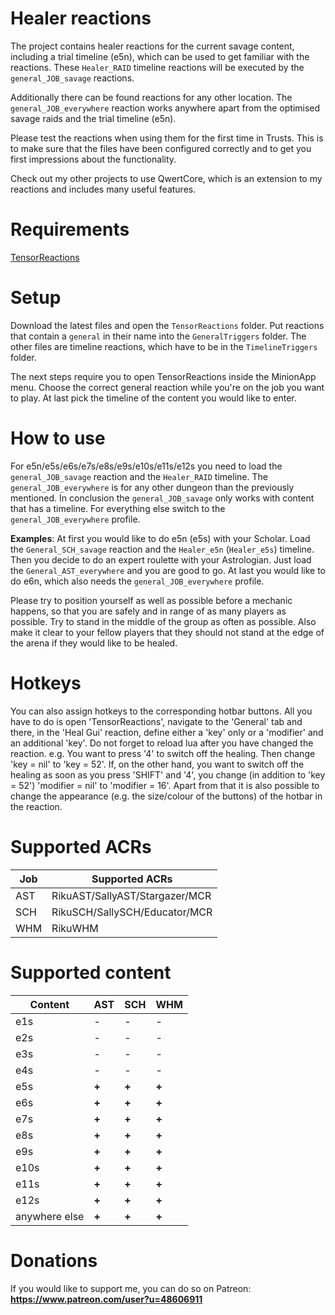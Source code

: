 # Healer reactions
The project contains healer reactions for the current savage content, including a trial timeline (e5n), which can be used to get familiar with the reactions. These `Healer_RAID` timeline reactions will be executed by the `general_JOB_savage` reactions.

Additionally there can be found reactions for any other location. The `general_JOB_everywhere` reaction works anywhere apart from the optimised savage raids and the trial timeline (e5n).

Please test the reactions when using them for the first time in Trusts. This is to make sure that the files have been configured correctly and to get you first impressions about the functionality. 

Check out my other projects to use QwertCore, which is an extension to my reactions and includes many useful features.

# Requirements
[TensorReactions](http://wiki.mmominion.com/doku.php?id=tensorreactions)

# Setup
Download the latest files and open the `TensorReactions` folder. Put reactions that contain a `general` in their name into the `GeneralTriggers` folder. The other files are timeline reactions, which have to be in the `TimelineTriggers` folder.

The next steps require you to open TensorReactions inside the MinionApp menu. Choose the correct general reaction while you're on the job you want to play. At last pick the timeline of the content you would like to enter.

# How to use
For e5n/e5s/e6s/e7s/e8s/e9s/e10s/e11s/e12s you need to load the `general_JOB_savage` reaction and the `Healer_RAID` timeline. The `general_JOB_everywhere` is for any other dungeon than the previously mentioned. In conclusion the `general_JOB_savage` only works with content that has a timeline. For everything else switch to the `general_JOB_everywhere` profile.

**Examples**:
At first you would like to do e5n (e5s) with your Scholar. Load the `General_SCH_savage` reaction and the `Healer_e5n` (`Healer_e5s`) timeline. Then you decide to do an expert roulette with your Astrologian. Just load the `General_AST_everywhere` and you are good to go. At last you would like to do e6n, which also needs the `general_JOB_everywhere` profile. 

Please try to position yourself as well as possible before a mechanic happens, so that you are safely and in range of as many players as possible. Try to stand in the middle of the group as often as possible. Also make it clear to your fellow players that they should not stand at the edge of the arena if they would like to be healed.

# Hotkeys
You can also assign hotkeys to the corresponding hotbar buttons. All you have to do is open 'TensorReactions', navigate to the 'General' tab and there, in the 'Heal Gui' reaction, define either a 'key' only or a 'modifier' and an additional 'key'. Do not forget to reload lua after you have changed the reaction.
e.g. You want to press '4' to switch off the healing. Then change 'key = nil' to 'key = 52'.
If, on the other hand, you want to switch off the healing as soon as you press 'SHIFT' and '4', you change (in addition to 'key = 52') 'modifier = nil' to 'modifier = 16'.
Apart from that it is also possible to change the appearance (e.g. the size/colour of the buttons) of the hotbar in the reaction.

# Supported ACRs
**Job** | **Supported ACRs**
------------ | -------------
AST|RikuAST/SallyAST/Stargazer/MCR
SCH|RikuSCH/SallySCH/Educator/MCR
WHM|RikuWHM

# Supported content
**Content** | **AST** | **SCH** | **WHM**
------------ | ------------- | ------------- | -------------
e1s | - | - | - 
e2s | - | - | - 
e3s | - | - | - 
e4s | - | - | - 
e5s | **+** | **+** | **+**  
e6s | **+** | **+** | **+** 
e7s | **+** | **+** | **+** 
e8s | **+** | **+** | **+** 
e9s | **+** | **+** | **+** 
e10s | **+** | **+** | **+** 
e11s | **+** | **+** | **+** 
e12s | **+** | **+** | **+** 
anywhere else | **+** | **+** | **+** 


# Donations
If you would like to support me, you can do so on Patreon:
**https://www.patreon.com/user?u=48606911**
